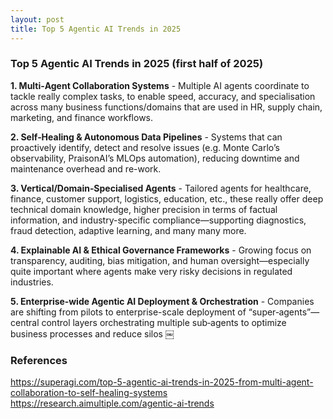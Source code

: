 ```yaml
---
layout: post
title: Top 5 Agentic AI Trends in 2025
---
```


### Top 5 Agentic AI Trends in 2025 (first half of 2025)

**1. Multi‑Agent Collaboration Systems** -
Multiple AI agents coordinate to tackle really complex tasks, to enable speed, accuracy, and specialisation across many business functions/domains that are used in HR, supply chain, marketing, and finance workflows.

**2. Self‑Healing & Autonomous Data Pipelines** - 
Systems that can proactively identify, detect and resolve issues (e.g. Monte Carlo’s observability, PraisonAI’s MLOps automation), reducing downtime and maintenance overhead and re-work.

**3. Vertical/Domain‑Specialised Agents** - 
Tailored agents for healthcare, finance, customer support, logistics, education, etc., these really offer deep technical domain knowledge, higher precision in terms of factual information, and industry-specific compliance—supporting diagnostics, fraud detection, adaptive learning, and many many more.

**4. Explainable AI & Ethical Governance Frameworks** - 
Growing focus on transparency, auditing, bias mitigation, and human oversight—especially quite important where agents make very risky decisions in regulated industries.

**5. Enterprise‑wide Agentic AI Deployment & Orchestration** - 
Companies are shifting from pilots to enterprise-scale deployment of “super‑agents”—central control layers orchestrating multiple sub‑agents to optimize business processes and reduce silos  ￼

### References
https://superagi.com/top-5-agentic-ai-trends-in-2025-from-multi-agent-collaboration-to-self-healing-systems
https://research.aimultiple.com/agentic-ai-trends
